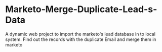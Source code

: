 # Marketo-Merge-Duplicate-Lead-s-Data
A dynamic web project to import the marketo's lead database in to local system. Find out the records with the duplicate Email and merge them in marketo
